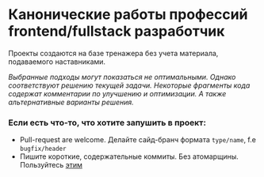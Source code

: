 # Канонические работы профессий frontend/fullstack разработчик

Проекты создаются на базе тренажера без учета материала, подаваемого наставниками.

_Выбранные подходы могут показаться не оптимальными. Однако соответствуют решению текущей задачи.
Некоторые фрагменты кода содержат комментарии по улучшению и оптимизации. А также альтернативные варианты решения._

### Если есть что-то, что хотите запушить в проект:

- Pull-request are welcome. Делайте сайд-бранч формата `type/name`, f.e `bugfix/header`
- Пишите короткие, содержательные коммиты. Без атомарщины. Пользуйтесь [этим](https://www.conventionalcommits.org/ru/v1.0.0-beta.4/)
